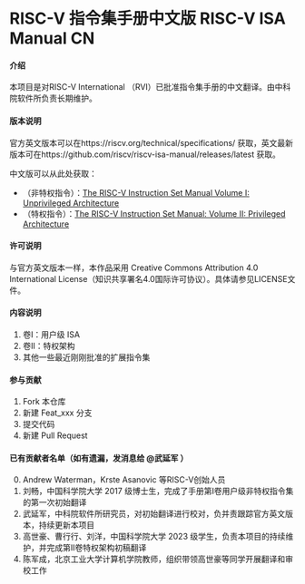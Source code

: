 # RISC-V 指令集手册中文版 RISC-V ISA Manual CN

#### 介绍
本项目是对RISC-V International （RVI）已批准指令集手册的中文翻译。由中科院软件所负责长期维护。

#### 版本说明
官方英文版本可以在https://riscv.org/technical/specifications/ 获取，英文最新版本可在https://github.com/riscv/riscv-isa-manual/releases/latest 获取。

中文版可以从此处获取：
- （非特权指令）：[The RISC-V Instruction Set Manual Volume I: Unprivileged Architecture](build/riscv-spec.pdf)
- （特权指令）：[The RISC-V Instruction Set Manual: Volume II: Privileged Architecture](build/riscv-privileged.pdf)

#### 许可说明

与官方英文版本一样，本作品采用 Creative Commons Attribution 4.0 International License（知识共享署名4.0国际许可协议）。具体请参见LICENSE文件。

#### 内容说明

1.  卷I：用户级 ISA
2.  卷II：特权架构
3.  其他一些最近刚刚批准的扩展指令集


#### 参与贡献

1.  Fork 本仓库
2.  新建 Feat_xxx 分支
3.  提交代码
4.  新建 Pull Request


#### 已有贡献者名单（如有遗漏，发消息给 @武延军 ）

0.  Andrew Waterman，Krste Asanovic 等RISC-V创始人员
1.  刘畅，中国科学院大学 2017 级博士生，完成了手册第I卷用户级非特权指令集的第一次初始翻译
2.  武延军，中科院软件所研究员，对初始翻译进行校对，负并责跟踪官方英文版本，持续更新本项目
3.  高世豪、曹行行、刘洋，中国科学院大学 2023 级学生，负责本项目的持续维护，并完成第II卷特权架构初稿翻译
4.  陈军成，北京工业大学计算机学院教师，组织带领高世豪等同学开展翻译和审校工作
